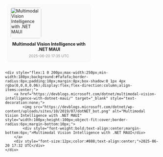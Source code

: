 <!-- ARTICLES-GRID-START -->
<div style="display:flex;flex-wrap:wrap;gap:8px;justify-content:flex-start;">
<div style="flex:1 0 200px;max-width:250px;min-width:180px;background:#fafafa;border-radius:8px;padding:10px;margin:8px;box-shadow:0 1px 4px rgba(0,0,0,0.06);display:flex;flex-direction:column;align-items:center;">
    <a href="https://devblogs.microsoft.com/dotnet/multimodal-vision-intelligence-with-dotnet-maui/" target="_blank" style="text-decoration:none;">
        <img src="https://devblogs.microsoft.com/dotnet/wp-content/uploads/sites/10/2019/07/dotNET_bot.png" alt="Multimodal Vision Intelligence with .NET MAUI" style="width:100px;height:100px;object-fit:cover;border-radius:6px;margin-bottom:10px;">
        <div style="font-weight:bold;text-align:center;margin-bottom:6px;">Multimodal Vision Intelligence with .NET MAUI</div>
    </a>
    <div style="font-size:12px;color:#888;text-align:center;">2025-06-20 17:35 UTC</div>
</div>
<div style="display:flex;flex-wrap:wrap;gap:8px;justify-content:flex-start;">

    <div style="flex:1 0 200px;max-width:250px;min-width:180px;background:#fafafa;border-radius:8px;padding:10px;margin:8px;box-shadow:0 1px 4px rgba(0,0,0,0.06);display:flex;flex-direction:column;align-items:center;">
        <a href="https://devblogs.microsoft.com/dotnet/multimodal-vision-intelligence-with-dotnet-maui/" target="_blank" style="text-decoration:none;">
            <img src="https://devblogs.microsoft.com/dotnet/wp-content/uploads/sites/10/2019/07/dotNET_bot.png" alt="Multimodal Vision Intelligence with .NET MAUI" style="width:100px;height:100px;object-fit:cover;border-radius:6px;margin-bottom:10px;">
            <div style="font-weight:bold;text-align:center;margin-bottom:6px;">Multimodal Vision Intelligence with .NET MAUI</div>
        </a>
        <div style="font-size:12px;color:#888;text-align:center;">2025-06-20 17:32 UTC</div>
    </div>
    

</div>
</div>
<!-- ARTICLES-GRID-END -->
